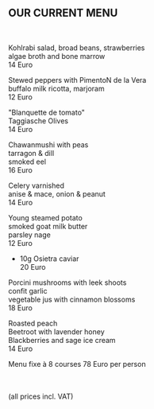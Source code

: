 ## OUR CURRENT MENU

<br>
  
Kohlrabi salad, broad beans, strawberries  
algae broth and bone marrow  
14 Euro  
  
  
Stewed peppers with PimentoN de la Vera  
buffalo milk ricotta, marjoram  
12 Euro  
  
  
"Blanquette de tomato"  
Taggiasche Olives  
14 Euro  
  
  
Chawanmushi with peas  
tarragon & dill  
smoked eel  
16 Euro  
  
  
Celery varnished  
anise & mace, onion & peanut  
14 Euro  
  
  
Young steamed potato  
smoked goat milk butter  
parsley nage  
12 Euro  
+ 10g Osietra caviar   
20 Euro  
  
  
Porcini mushrooms with leek shoots  
confit garlic  
vegetable jus with cinnamon blossoms  
18 Euro  
  
  
Roasted peach  
Beetroot with lavender honey  
Blackberries and sage ice cream  
14 Euro  
  
  
Menu fixe à 8 courses 78 Euro per person  

<br>
<br>
(all prices incl. VAT)

